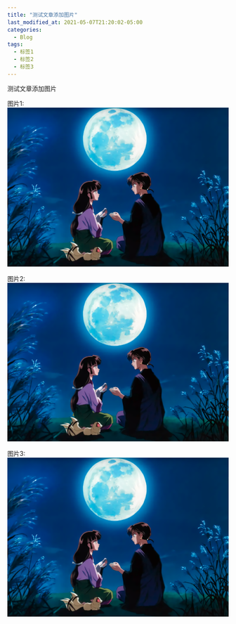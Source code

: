 ```yaml
---
title: "测试文章添加图片"
last_modified_at: 2021-05-07T21:20:02-05:00
categories:
  - Blog
tags:
  - 标签1
  - 标签2
  - 标签3
---
```


测试文章添加图片 

图片1:
![avatar](../assets/png/shanhuAndmileg.png "测试图片1")

图片2:
![avatar](../assets/png/shanhuAndmileg.png "测试图片2")

图片3:
![avatar](../assets/png/shanhuAndmileg.png "测试图片3")

